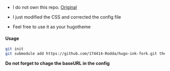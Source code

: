 - I do not own this repo. [Original](https://github.com/knadh/hugo-ink)

- I just modified the CSS and corrected the config file

- Feel free to use it as your hugotheme

#### Usage

```sh
git init
git submodule add https://github.com/174414-Rodda/hugo-ink-fork.git themes/hugo-ink-fork
```
**Do not forget to chage the baseURL in the config**
